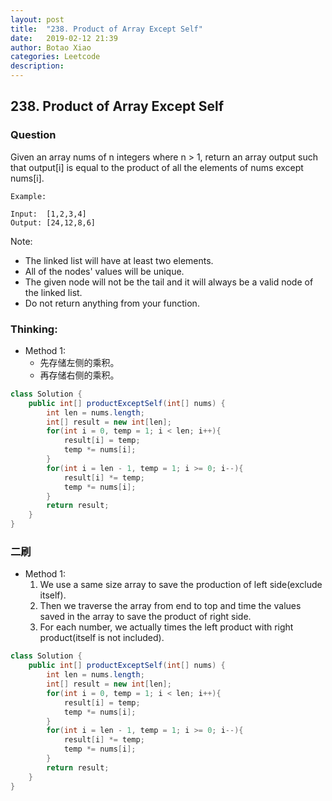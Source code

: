 ```yaml
---
layout: post
title:  "238. Product of Array Except Self"
date:   2019-02-12 21:39
author: Botao Xiao
categories: Leetcode
description:
---
```

## 238. Product of Array Except Self

### Question
Given an array nums of n integers where n > 1,  return an array output such that output[i] is equal to the product of all the elements of nums except nums[i].

```
Example:

Input:  [1,2,3,4]
Output: [24,12,8,6]

```

Note:
* The linked list will have at least two elements.
* All of the nodes' values will be unique.
* The given node will not be the tail and it will always be a valid node of the linked list.
* Do not return anything from your function.


### Thinking:
* Method 1:
	* 先存储左侧的乘积。
	* 再存储右侧的乘积。

```Java
class Solution {
    public int[] productExceptSelf(int[] nums) {
        int len = nums.length;
        int[] result = new int[len];
        for(int i = 0, temp = 1; i < len; i++){
            result[i] = temp;
            temp *= nums[i];
        }
        for(int i = len - 1, temp = 1; i >= 0; i--){
            result[i] *= temp;
            temp *= nums[i];
        }
        return result;
    }
}
```

### 二刷
* Method 1:
	1. We use a same size array to save the production of left side(exclude itself).
	2. Then we traverse the array from end to top and time the values saved in the array to save the product of right side.
	3. For each number, we actually times the left product with right product(itself is not included).
```Java
class Solution {
    public int[] productExceptSelf(int[] nums) {
        int len = nums.length;
        int[] result = new int[len];
        for(int i = 0, temp = 1; i < len; i++){
            result[i] = temp;
            temp *= nums[i];
        }
        for(int i = len - 1, temp = 1; i >= 0; i--){
            result[i] *= temp;
            temp *= nums[i];
        }
        return result;
    }
}
```

